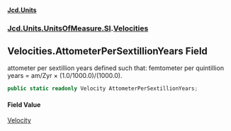 #### [Jcd.Units](index 'index')
### [Jcd.Units.UnitsOfMeasure.SI](Jcd.Units.UnitsOfMeasure.SI 'Jcd.Units.UnitsOfMeasure.SI').[Velocities](Velocities 'Jcd.Units.UnitsOfMeasure.SI.Velocities')

## Velocities.AttometerPerSextillionYears Field

attometer per sextillion years defined such that: femtometer per quintillion years = am/Zyr × (1.0/1000.0)/(1000.0).

```csharp
public static readonly Velocity AttometerPerSextillionYears;
```

#### Field Value
[Velocity](Velocity 'Jcd.Units.UnitTypes.Velocity')